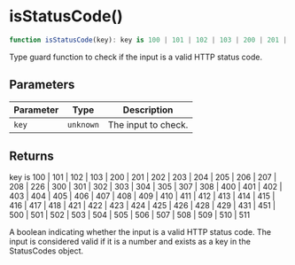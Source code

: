 # isStatusCode()

```ts
function isStatusCode(key): key is 100 | 101 | 102 | 103 | 200 | 201 | 202 | 203 | 204 | 205 | 206 | 207 | 208 | 226 | 300 | 301 | 302 | 303 | 304 | 305 | 307 | 308 | 400 | 401 | 402 | 403 | 404 | 405 | 406 | 407 | 408 | 409 | 410 | 411 | 412 | 413 | 414 | 415 | 416 | 417 | 418 | 421 | 422 | 423 | 424 | 425 | 426 | 428 | 429 | 431 | 451 | 500 | 501 | 502 | 503 | 504 | 505 | 506 | 507 | 508 | 509 | 510 | 511
```

Type guard function to check if the input is a valid HTTP status code.

## Parameters

| Parameter | Type | Description |
| ------ | ------ | ------ |
| `key` | `unknown` | The input to check. |

## Returns

key is 100 \| 101 \| 102 \| 103 \| 200 \| 201 \| 202 \| 203 \| 204 \| 205 \| 206 \| 207 \| 208 \| 226 \| 300 \| 301 \| 302 \| 303 \| 304 \| 305 \| 307 \| 308 \| 400 \| 401 \| 402 \| 403 \| 404 \| 405 \| 406 \| 407 \| 408 \| 409 \| 410 \| 411 \| 412 \| 413 \| 414 \| 415 \| 416 \| 417 \| 418 \| 421 \| 422 \| 423 \| 424 \| 425 \| 426 \| 428 \| 429 \| 431 \| 451 \| 500 \| 501 \| 502 \| 503 \| 504 \| 505 \| 506 \| 507 \| 508 \| 509 \| 510 \| 511

A boolean indicating whether the input is a valid HTTP status code.
The input is considered valid if it is a number and exists as a key in the StatusCodes object.

